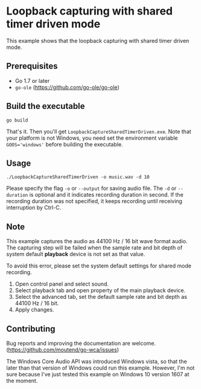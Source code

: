 # Loopback capturing with shared timer driven mode

This example shows that the loopback capturing with shared timer driven mode.

## Prerequisites

- Go 1.7 or later
- `go-ole` (https://github.com/go-ole/go-ole)

## Build the executable

```shell
go build
```

That's it. Then you'll get `LoopbackCaptureSharedTimerDriven.exe`. Note that your platform is not Windows, you need set the environment variable `GOOS='windows'` before building the executable.

## Usage

```shell
./LoopbackCaptureSharedTimerDriven -o music.wav -d 10
```

Please specify the flag `-o` or `--output` for saving audio file. The `-d` or `--duration` is optional and it indicates recording duration in second. If the recording duration was not specified, it keeps recording until receiving interruption by Ctrl-C.

## Note

This example captures the audio as 44100 Hz / 16 bit wave format audio. The capturing step will be failed when the sample rate and bit depth of system default **playback** device is not set as that value.

To avoid this error, please set the system default settings for shared mode recording.

1. Open control panel and select sound.
1. Select playback tab and open property of the main playback device.
1. Select the advanced tab, set the default sample rate and bit depth as 44100 Hz / 16 bit.
1. Apply changes.

## Contributing

Bug reports and improving the documentation are welcome. (https://github.com/moutend/go-wca/issues)

The Windows Core Audio API was introduced Windows vista, so that the later than that version of Windows could run this example. However, I'm not sure because I've just tested this example on Windows 10 version 1607 at the moment.
